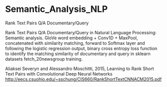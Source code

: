 # Semantic_Analysis_NLP
Rank Text Pairs Q/A Documentary/Query

Rank Text Pairs Q/A Documentary/Query in Natural Language Processing: Semantic analysis. GloVe word embedding + Conv1D + MaxPool, concatenated with similarity matching, forward to Softmax layer and following the logistic regression output, binary cross entropy loss function to identify the matching similarity of documentary and query in sklearn datasets fetch_20newsgroup training.

Aliaksei Severyn and Alessandro Moschitti, 2015, Learning to Rank Short Text Pairs with Convolutional Deep Neural Networks
http://eecs.csuohio.edu/~sschung/CIS660/RankShortTextCNNACM2015.pdf

